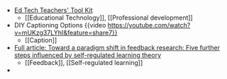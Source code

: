 - [Ed Tech Teachers' Tool Kit](https://sites.google.com/view/up-edtechcamp/home)
	- [[Educational Technology]], [[Professional development]]
- DIY Captioning Options {{video https://youtube.com/watch?v=mUKzg37LYhI&feature=share7}}
	- [[Caption]]
- [Full article: Toward a paradigm shift in feedback research: Five further steps influenced by self-regulated learning theory](https://www.tandfonline.com/eprint/STFQUYB2CCVXAGFQ3SIN/full?target=10.1080%2F00461520.2023.2223642)
	- [[Feedback]], [[Self-regulated learning]]
-